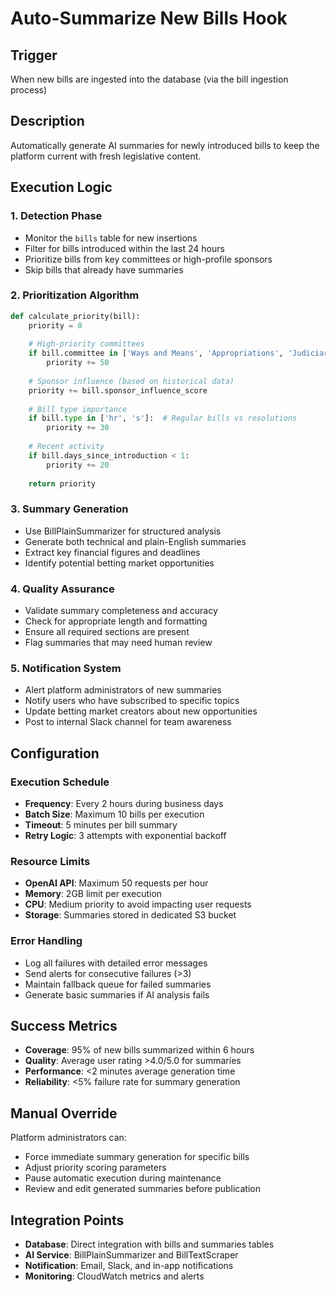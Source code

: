 # Auto-Summarize New Bills Hook

## Trigger
When new bills are ingested into the database (via the bill ingestion process)

## Description
Automatically generate AI summaries for newly introduced bills to keep the platform current with fresh legislative content.

## Execution Logic

### 1. Detection Phase
- Monitor the `bills` table for new insertions
- Filter for bills introduced within the last 24 hours
- Prioritize bills from key committees or high-profile sponsors
- Skip bills that already have summaries

### 2. Prioritization Algorithm
```python
def calculate_priority(bill):
    priority = 0
    
    # High-priority committees
    if bill.committee in ['Ways and Means', 'Appropriations', 'Judiciary']:
        priority += 50
    
    # Sponsor influence (based on historical data)
    priority += bill.sponsor_influence_score
    
    # Bill type importance
    if bill.type in ['hr', 's']:  # Regular bills vs resolutions
        priority += 30
    
    # Recent activity
    if bill.days_since_introduction < 1:
        priority += 20
    
    return priority
```

### 3. Summary Generation
- Use BillPlainSummarizer for structured analysis
- Generate both technical and plain-English summaries
- Extract key financial figures and deadlines
- Identify potential betting market opportunities

### 4. Quality Assurance
- Validate summary completeness and accuracy
- Check for appropriate length and formatting
- Ensure all required sections are present
- Flag summaries that may need human review

### 5. Notification System
- Alert platform administrators of new summaries
- Notify users who have subscribed to specific topics
- Update betting market creators about new opportunities
- Post to internal Slack channel for team awareness

## Configuration

### Execution Schedule
- **Frequency**: Every 2 hours during business days
- **Batch Size**: Maximum 10 bills per execution
- **Timeout**: 5 minutes per bill summary
- **Retry Logic**: 3 attempts with exponential backoff

### Resource Limits
- **OpenAI API**: Maximum 50 requests per hour
- **Memory**: 2GB limit per execution
- **CPU**: Medium priority to avoid impacting user requests
- **Storage**: Summaries stored in dedicated S3 bucket

### Error Handling
- Log all failures with detailed error messages
- Send alerts for consecutive failures (>3)
- Maintain fallback queue for failed summaries
- Generate basic summaries if AI analysis fails

## Success Metrics
- **Coverage**: 95% of new bills summarized within 6 hours
- **Quality**: Average user rating >4.0/5.0 for summaries
- **Performance**: <2 minutes average generation time
- **Reliability**: <5% failure rate for summary generation

## Manual Override
Platform administrators can:
- Force immediate summary generation for specific bills
- Adjust priority scoring parameters
- Pause automatic execution during maintenance
- Review and edit generated summaries before publication

## Integration Points
- **Database**: Direct integration with bills and summaries tables
- **AI Service**: BillPlainSummarizer and BillTextScraper
- **Notification**: Email, Slack, and in-app notifications
- **Monitoring**: CloudWatch metrics and alerts
